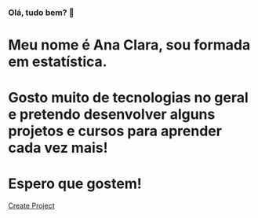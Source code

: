 ### Olá, tudo bem? 👋
# Meu nome é Ana Clara, sou formada em estatística.<br />
# Gosto muito de tecnologias no geral e pretendo desenvolver alguns projetos e cursos para aprender cada vez mais!<br />
# Espero que gostem!<br />

<a href="#" class="button big">Create Project</a>
